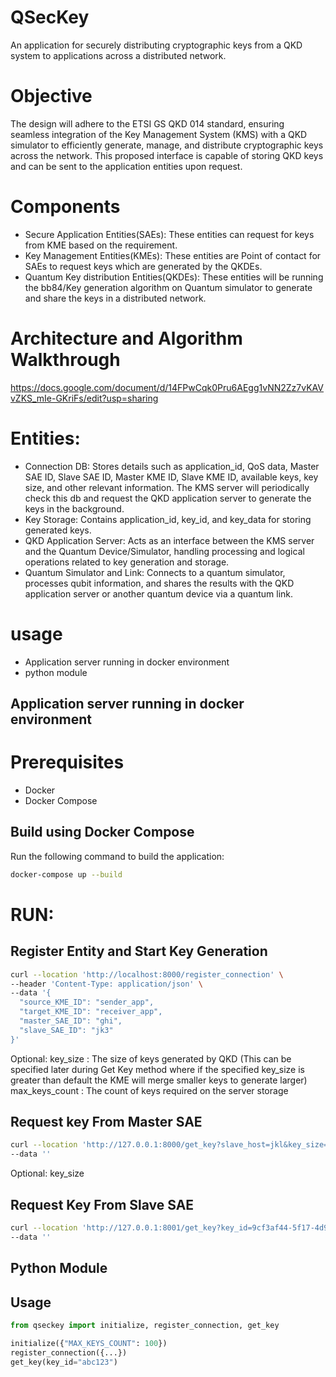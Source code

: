 # QSecKey
An application for securely distributing cryptographic keys from a QKD system to applications across a distributed network.

# Objective
The design will adhere to the ETSI GS QKD 014 standard, ensuring seamless integration of the Key Management System (KMS) with a QKD simulator to efficiently generate, manage, and distribute cryptographic keys across the network. This proposed interface is capable of storing QKD keys and can be sent to the application entities upon request. 


# Components
- Secure Application Entities(SAEs): These entities can request for keys from KME based on the requirement.
- Key Management Entities(KMEs): These entities are Point of contact for SAEs to request keys which are generated by the QKDEs.
- Quantum Key distribution Entities(QKDEs): These entities will be running the bb84/Key generation algorithm on Quantum simulator to generate and share the keys in a distributed network.

# Architecture and Algorithm Walkthrough
https://docs.google.com/document/d/14FPwCqk0Pru6AEgg1vNN2Zz7vKAVvZKS_mIe-GKriFs/edit?usp=sharing

# Entities:
- Connection DB: Stores details such as application_id, QoS data, Master SAE ID, Slave SAE ID, Master KME ID, Slave KME ID, available keys, key size, and other relevant information. The KMS server will periodically check this db and request the QKD application server to generate the keys in the background.
- Key Storage: Contains application_id, key_id, and key_data for storing generated keys.
- QKD Application Server: Acts as an interface between the KMS server and the Quantum Device/Simulator, handling processing and logical operations related to key generation and storage.
- Quantum Simulator and Link: Connects to a quantum simulator, processes qubit information, and shares the results with the QKD application server or another quantum device via a quantum link.


# usage
 - Application server running in docker environment
 - python module



## Application server running in docker environment

# Prerequisites
- Docker
- Docker Compose


## Build using Docker Compose
Run the following command to build the application:
```sh
docker-compose up --build
```

# RUN:

## Register Entity and Start Key Generation
```sh
curl --location 'http://localhost:8000/register_connection' \
--header 'Content-Type: application/json' \
--data '{
  "source_KME_ID": "sender_app",
  "target_KME_ID": "receiver_app",
  "master_SAE_ID": "ghi",
  "slave_SAE_ID": "jk3"
}'

```
Optional: 
key_size : The size of keys generated by QKD (This can be specified later during Get Key method where if the specified key_size is greater than default the KME will merge smaller keys to generate larger)
max_keys_count : The count of keys required on the server storage

## Request key From Master SAE

```sh
curl --location 'http://127.0.0.1:8000/get_key?slave_host=jkl&key_size=128' \
--data ''
```

Optional:
key_size

## Request Key From Slave SAE

```sh
curl --location 'http://127.0.0.1:8001/get_key?key_id=9cf3af44-5f17-4d9b-afd6-b8e8cb055db1' \
--data ''
```



## Python Module


## Usage

```python
from qseckey import initialize, register_connection, get_key

initialize({"MAX_KEYS_COUNT": 100})
register_connection({...})
get_key(key_id="abc123")

